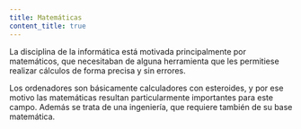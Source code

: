 ```yaml
---
title: Matemáticas
content_title: true
---
```


La disciplina de la informática está motivada principalmente por matemáticos,
que necesitaban de alguna herramienta que les permitiese realizar cálculos de
forma precisa y sin errores.

Los ordenadores son básicamente calculadores con esteroides, y por ese motivo
las matemáticas resultan particularmente importantes para este campo. Además se
trata de una ingeniería, que requiere también de su base matemática.


